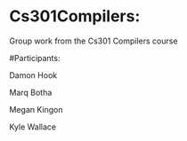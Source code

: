 # Cs301Compilers:
Group work from the Cs301 Compilers course

#Participants:

Damon Hook

Marq Botha

Megan Kingon

Kyle Wallace
